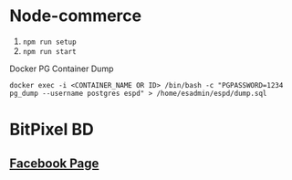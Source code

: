 # Node-commerce

1. `npm run setup`
2. `npm run start`

Docker PG Container Dump

`docker exec -i <CONTAINER_NAME OR ID> /bin/bash -c "PGPASSWORD=1234 pg_dump --username postgres espd" > /home/esadmin/espd/dump.sql`

# BitPixel BD

## [Facebook Page](https://www.facebook.com/bitpixelbd)

<!-- ## [Demo Site Link](https://martfury.botble.com) -->
